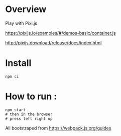 # Overview

Play with Pixi.js

https://pixijs.io/examples/#/demos-basic/container.js

http://pixijs.download/release/docs/index.html

# Install

````
npm ci
````

# How to run :

````
npm start
# then in the browser
# press left right up
````

All bootstraped from https://webpack.js.org/guides

